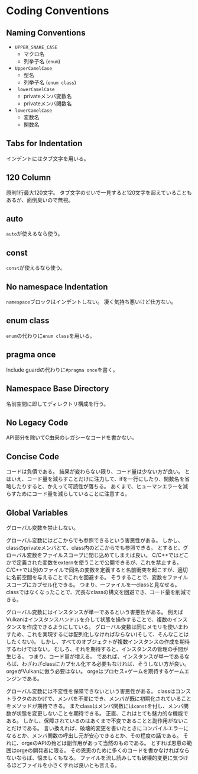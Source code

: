 # Coding Conventions

## Naming Conventions

- `UPPER_SNAKE_CASE`
  - マクロ名
  - 列挙子名 (`enum`)
- `UpperCamelCase`
  - 型名
  - 列挙子名 (`enum class`)
- `_lowerCamelCase`
  - privateメンバ変数名
  - privateメンバ関数名
- `lowerCamelCase`
  - 変数名
  - 関数名

## Tabs for Indentation

インデントにはタブ文字を用いる。

## 120 Column

原則1行最大120文字。
タブ文字のせいで一見すると120文字を超えていることもあるが、面倒臭いので無視。

## auto

`auto`が使えるなら使う。

## const

`const`が使えるなら使う。

## No namespace Indentation

`namespace`ブロックはインデントしない。
凄く気持ち悪いけど仕方ない。

## enum class

`enum`の代わりに`enum class`を用いる。

## pragma once

Include guardの代わりに`#pragma once`を書く。

## Namespace Base Directory

名前空間に即してディレクトリ構成を行う。

## No Legacy Code

API部分を除いてC由来のレガシーなコードを書かない。

## Concise Code

コードは負債である。
結果が変わらない限り、コード量は少ない方が良い。
とはいえ、コード量を減らすことだけに注力して、ifを一行にしたり、関数名を省略したりすると、かえって可読性が落ちる。
あくまで、ヒューマンエラーを減らすためにコード量を減らしていることに注意する。

## Global Variables

グローバル変数を禁止しない。

グローバル変数にはどこからでも参照できるという害悪性がある。
しかし、classのprivateメンバとて、class内のどこからでも参照できる。
とすると、グローバル変数をファイルスコープに閉じ込めてしまえば良い。
C/C++ではどこかで定義された変数をexternを使うことで公開できるが、これを禁止する。
C/C++では別のファイルで同名の変数を定義すると名前衝突を起こすが、適切に名前空間を与えることでこれを回避する。
そうすることで、変数をファイルスコープにカプセル化できる。
つまり、一ファイルを一classと見なせる。
classではなくなったことで、冗長なclassの構文を回避でき、コード量を削減できる。

グローバル変数にはインスタンスが単一であるという害悪性がある。
例えばVulkanはインスタンスハンドルを介して状態を操作することで、複数のインスタンスを作成できるようにしている。
グローバル変数は同じメモリを使いまわすため、これを実現するには配列化しなければならない(そして、そんなことはしたくない)。
しかし、すべてのオブジェクトが複数インスタンスの作成を期待するわけではない。
むしろ、それを期待すると、インスタンスの管理の手間が生じる。
つまり、コード量が増える。
であれば、インスタンスが単一であるならば、わざわざclassにカプセル化する必要もなければ、そうしない方が良い。
orgeがVulkanに倣う必要はない。
orgeはプロセス=ゲームを期待するゲームエンジンである。

グローバル変数には不変性を保障できないという害悪性がある。
classはコンストラクタのおかげで、メンバを不変にでき、メンバが既に初期化されていることをメソッドが期待できる。
またclassはメンバ関数には`const`を付し、メンバ関数が状態を変更しないことを期待できる。
正直、これはとても魅力的な機能である。
しかし、保障されているのはあくまで不変であることと副作用がないことだけである。
言い換えれば、破壊的変更を書いたときにコンパイルエラーになるとか、メンバ関数の呼出し元が安心できるとか、その程度の話である。
それに、orgeのAPIの殆どは副作用があって当然のものである。
とすれば恩恵の範囲はorgeの開発者に限る。
その恩恵のために多くのコードを書かなければならないならば、悩ましくもなる。
ファイルを流し読みしても破壊的変更に気づけるほどファイルを小さくすれば良いとも言える。

